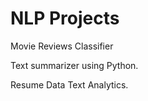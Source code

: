 # NLP Projects

Movie Reviews Classifier

Text summarizer  using Python.

Resume Data Text Analytics.
